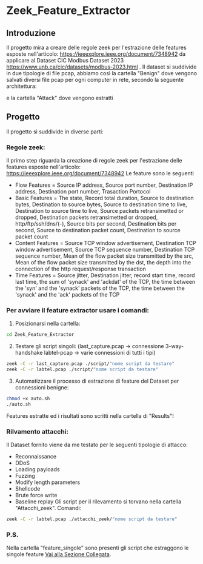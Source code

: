 # Zeek_Feature_Extractor

## Introduzione
Il progetto mira a creare delle regole zeek per l'estrazione delle features esposte nell'articolo: 
https://ieeexplore.ieee.org/document/7348942
da applicare al Dataset CIC Modbus Dataset 2023 https://www.unb.ca/cic/datasets/modbus-2023.html .
Il dataset si suddivide in due tipologie di file pcap, abbiamo così la cartella "Benign" dove vengono salvati diversi file pcap per ogni computer in rete, secondo la seguente architettura:

e la cartella "Attack" dove vengono estratti

## Progetto
Il progetto si suddivide in diverse parti:

### Regole zeek:
<a name="feature"></a>
Il primo step riguarda la creazione di regole zeek per l'estrazione delle features esposte nell'articolo:
https://ieeexplore.ieee.org/document/7348942
Le feature sono le seguenti
- Flow Features = Source IP address, Source port number, Destination IP address, Destination port number, Trasaction Portocol
- Basic Features = The state, Record total duration, Source to destination bytes, Destination to source bytes, Source to destination time to live, Destination to source time to live, Source packets retransimetted or dropped, Destination packets retransimetted or dropped, http/ftp/ssh/dns/(-), Source bits per second, Destination bits per second, Source to destination packet count, Destination to source packet count
- Content Features = Source TCP window advertisement, Destination TCP window advertisement, Source TCP sequence number, Destination TCP sequence number, Mean of the flow packet size transmitted by the src, Mean of the flow packet size transmitted by the dst, the depth into the connection of the http request/response transaction
- Time Features = Source jitter, Destination jitter, record start time, record last time, the sum of 'synack' and 'ackdat' of the TCP, the time between the 'syn' and the 'synack' packets of the TCP, the time between the 'synack' and the 'ack' packets of the TCP

### Per avviare il feature extractor usare i comandi:
1. Posizionarsi nella cartella:
```bash
cd Zeek_Feature_Extractor
```
2. Testare gli script singoli: (last_capture.pcap -> connessione 3-way-handshake
labtel-pcap -> varie connessioni di tutti i tipi)
```bash
zeek -C -r last_capture.pcap ./script/"nome script da testare"
zeek -C -r labtel.pcap ./script/"nome script da testare"
```
3. Automatizzare il processo di estrazione di feature del Dataset per connessioni benigne:
```bash
chmod +x auto.sh
./auto.sh 
```
Features estratte ed i risultati sono scritti nella cartella di "Results"!

### Rilvamento attacchi:
Il Dataset fornito viene da me testato per le seguenti tipologie di attacco:
- Reconnaissance
- DDoS
- Loading payloads 
- Fuzzing
- Modify length parameters
- Shellcode
- Brute force write
- Baseline replay
Gli script per il rilevamento si torvano nella cartella "Attacchi_zeek". Comandi:
```bash
zeek -C -r labtel.pcap ./attacchi_zeek/"nome script da testare"
```

### P.S.
Nella cartella "feature_singole" sono presenti gli script che estraggono le singole feature [Vai alla Sezione Collegata](#feature).